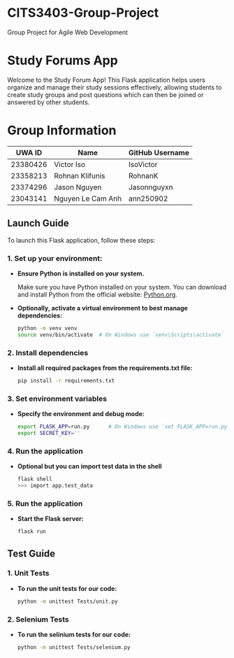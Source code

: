 # CITS3403-Group-Project
Group Project for Agile Web Development 

# Study Forums App

Welcome to the Study Forum App! This Flask application helps users organize and manage their study sessions effectively, allowing students to create study groups and post questions which can then be joined or answered by other students. 

# Group Information

| UWA ID       | Name              | GitHub Username |
|--------------|-------------------|-----------------|
| 23380426     | Victor Iso        | IsoVictor       |
| 23358213     | Rohnan Klifunis   | RohnanK         |
| 23374296     | Jason Nguyen      | Jasonnguyxn     |
| 23043141     | Nguyen Le Cam Anh | ann250902       |

## Launch Guide

To launch this Flask application, follow these steps:

### 1. Set up your environment:

- **Ensure Python is installed on your system.**

  Make sure you have Python installed on your system. You can download and install Python from the official website: [Python.org](https://www.python.org/).

- **Optionally, activate a virtual environment to best manage dependencies:**
  ```bash
  python -m venv venv
  source venv/bin/activate  # On Windows use `venv\Scripts\activate`
  
### 2. Install dependencies
- **Install all required packages from the requirements.txt file:**
  ```bash
  pip install -r requirements.txt

### 3. Set environment variables
- **Specify the environment and debug mode:**
  ```bash
  export FLASK_APP=run.py      # On Windows use `set FLASK_APP=run.py`
  export SECRET_KEY=''

### 4. Run the application
- **Optional but you can import test data in the shell**
  ```bash
  flask shell
  >>> import app.test_data

### 5. Run the application
- **Start the Flask server:**
  ```bash
  flask run

## Test Guide
### 1. Unit Tests
- **To run the unit tests for our code:**
  ```bash
  python -m unittest Tests/unit.py

### 2. Selenium Tests
- **To run the selinium tests for our code:**
  ```bash
  python -m unittest Tests/selenium.py
